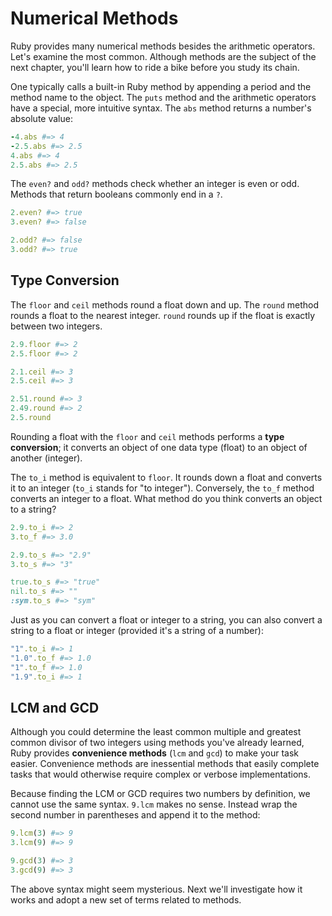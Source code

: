 # Numerical Methods

Ruby provides many numerical methods besides the arithmetic operators. Let's
examine the most common. Although methods are the subject of the next chapter,
you'll learn how to ride a bike before you study its chain.

One typically calls a built-in Ruby method by appending a period and the method
name to the object. The `puts` method and the arithmetic operators have a
special, more intuitive syntax. The `abs` method returns a number's absolute
value:

```ruby
-4.abs #=> 4
-2.5.abs #=> 2.5
4.abs #=> 4
2.5.abs #=> 2.5
```

The `even?` and `odd?` methods check whether an integer is even or odd. Methods
that return booleans commonly end in a `?`.

```ruby
2.even? #=> true
3.even? #=> false

2.odd? #=> false
3.odd? #=> true
```


## Type Conversion

The `floor` and `ceil` methods round a float down and up. The `round` method
rounds a float to the nearest integer. `round` rounds up if the float is exactly
between two integers.

```ruby
2.9.floor #=> 2
2.5.floor #=> 2

2.1.ceil #=> 3
2.5.ceil #=> 3

2.51.round #=> 3
2.49.round #=> 2
2.5.round
```

Rounding a float with the `floor` and `ceil` methods performs a **type
conversion**; it converts an object of one data type (float) to an object of
another (integer).

The `to_i` method is equivalent to `floor`. It rounds down a float and converts
it to an integer (`to_i` stands for "to integer"). Conversely, the `to_f` method
converts an integer to a float. What method do you think converts an object to
a string?

```ruby
2.9.to_i #=> 2
3.to_f #=> 3.0

2.9.to_s #=> "2.9"
3.to_s #=> "3"

true.to_s #=> "true"
nil.to_s #=> ""
:sym.to_s #=> "sym"
```

Just as you can convert a float or integer to a string, you can also convert a
string to a float or integer (provided it's a string of a number):

```ruby
"1".to_i #=> 1
"1.0".to_f #=> 1.0
"1".to_f #=> 1.0
"1.9".to_i #=> 1
```


## LCM and GCD

Although you could determine the least common multiple and greatest common
divisor of two integers using methods you've already learned, Ruby provides
**convenience methods** (`lcm` and `gcd`) to make your task easier. Convenience
methods are inessential methods that easily complete tasks that would otherwise
require complex or verbose implementations.

Because finding the LCM or GCD requires two numbers by definition, we cannot use
the same syntax. `9.lcm` makes no sense. Instead wrap the second number in
parentheses and append it to the method:

```ruby
9.lcm(3) #=> 9
3.lcm(9) #=> 9

9.gcd(3) #=> 3
3.gcd(9) #=> 3
```

The above syntax might seem mysterious. Next we'll investigate how it works and
adopt a new set of terms related to methods.
